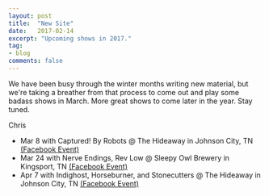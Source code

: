 ```yaml
---
layout: post
title:  "New Site"
date:   2017-02-14
excerpt: "Upcoming shows in 2017."
tag:
- blog
comments: false
---
```


We have been busy through the winter months writing new material, but we're taking a breather from that process to come out and play some badass shows in March. More great shows to come later in the year. Stay tuned.

Chris

- Mar 8 with Captured! By Robots @ The Hideaway in Johnson City, TN [(Facebook Event)](https://www.facebook.com/events/239545963145427/?acontext=%7B%22source%22%3A22%2C%22action_history%22%3A%22%5B%7B%5C%22surface%5C%22%3A%5C%22timeline%5C%22%2C%5C%22mechanism%5C%22%3A%5C%22surface%5C%22%2C%5C%22extra_data%5C%22%3A%5B%5D%7D%5D%22%2C%22has_source%22%3Atrue%7D&source=22&action_history=%5B%7B%22surface%22%3A%22timeline%22%2C%22mechanism%22%3A%22surface%22%2C%22extra_data%22%3A%5B%5D%7D%5D&has_source=1)
- Mar 24 with Nerve Endings, Rev Low @ Sleepy Owl Brewery in Kingsport, TN [(Facebook Event)](https://www.facebook.com/events/1627284234244853/?acontext=%7B%22source%22%3A22%2C%22action_history%22%3A%22%5B%7B%5C%22surface%5C%22%3A%5C%22timeline%5C%22%2C%5C%22mechanism%5C%22%3A%5C%22surface%5C%22%2C%5C%22extra_data%5C%22%3A%5B%5D%7D%5D%22%2C%22has_source%22%3Atrue%7D&source=22&action_history=%5B%7B%22surface%22%3A%22timeline%22%2C%22mechanism%22%3A%22surface%22%2C%22extra_data%22%3A%5B%5D%7D%5D&has_source=1)
- Apr 7 with Indighost, Horseburner, and Stonecutters @ The Hideaway in Johnson City, TN [(Facebook Event)](https://www.facebook.com/events/407970162928262/)

